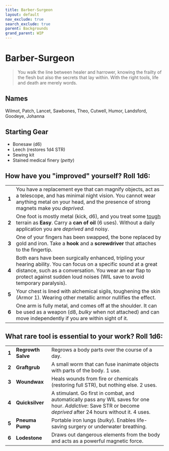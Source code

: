 ```yaml
---
title: Barber-Surgeon
layout: default
nav_exclude: true
search_exclude: true
parent: Backgrounds
grand_parent: WIP
---
```


# Barber-Surgeon

> You walk the line between healer and harrower, knowing the frailty of the flesh but also the secrets that lay within. With the right tools, life and death are merely words.

## Names

Wilmot, Patch, Lancet, Sawbones, Theo, Cutwell, Humor, Landsford, Goodeye, Johanna  

## Starting Gear
 
- Bonesaw (d6)
- Leech (restores 1d4 STR)
- Sewing kit
- Stained medical finery (_petty_)

## How have you "improved" yourself? Roll 1d6:

|       |                                                                                                                                                                                                                                                                                             |
| ----- | ------------------------------------------------------------------------------------------------------------------------------------------------------------------------------------------------------------------------------------------------------------------------------------------- |
| **1** | You have a replacement eye that can magnify objects, act as a telescope, and has minimal night vision. You cannot wear anything metal on your head, and the presence of strong magnets make you _deprived_.                                            |
| **2** | One foot is mostly metal (kick, d6), and you treat some [tough](https://cairnrpg.com/wip/2e/wilderness-exploration/#terrain-difficulty) terrain as **Easy**. Carry a **can of oil** (6 uses). Without a daily application you are _deprived_ and noisy. |
| **3** | One of your fingers has been swapped, the bone replaced by gold and iron. Take a **hook** and a **screwdriver** that attaches to the fingertip.                                                                                                              |
| **4** | Both ears have been surgically enhanced, tripling your hearing ability. You can focus on a specific sound at a great distance, such as a conversation. You wear an ear flap to protect against sudden loud noises (WIL save to avoid temporary paralysis). |
| **5** | Your chest is lined with alchemical sigils, toughening the skin (Armor 1). Wearing other metallic armor nullifies the effect.                                                                                                                    |
| **6** | One arm is fully metal, and comes off at the shoulder. It can be used as a weapon (d8, _bulky_ when not attached) and can move independently if you are within sight of it.                                                                                           |

## What rare tool is essential to your work? Roll 1d6:

|       |                    |                                                                                                                                                                      |
| ----- | ------------------ | -------------------------------------------------------------------------------------------------------------------------------------------------------------------- |
| **1** | **Regrowth Salve** | Regrows a body parts over the course of a day.                                   |
| **2** | **Graftgrub**      | A small worm that can fuse inanimate objects with parts of the body.  1 use.                                                                                         |
| **3** | **Woundwax**       | Heals wounds from fire or chemicals (restoring full STR), but nothing else. 2 uses.                                                                                   |
| **4** | **Quicksilver**    | A stimulant. Go first in combat, and automatically pass any WIL saves for one hour. _Addictive_: Save STR or become _deprived_ after 24 hours without it. 4 uses. |
| **5** | **Pneuma Pump**    | Portable iron lungs (_bulky_). Enables life-saving surgery or underwater breathing.                                                                                 |
| **6** | **Lodestone**      | Draws out dangerous elements from the body and acts as a powerful magnetic force.                                                                                   |
